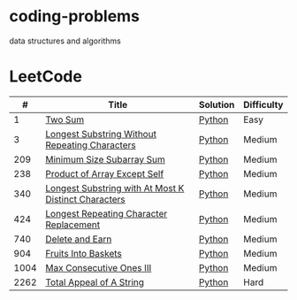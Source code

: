 # coding-problems
data structures and algorithms

LeetCode
========

| # | Title | Solution | Difficulty |
|---| ----- | -------- | ---------- |
|1|[Two Sum](https://leetcode.com/problems/two-sum/)| [Python](./leetcode/python/Two-Sum.md)|Easy|
|3|[Longest Substring Without Repeating Characters](https://leetcode.com/problems/longest-substring-without-repeating-characters/)| [Python](./leetcode/python/Longest-Substring-Without-Repeating-Characters.md)|Medium|
|209|[Minimum Size Subarray Sum](https://leetcode.com/problems/minimum-size-subarray-sum/)|[Python](./leetcode/python/LongestSubstringWithoutRepeatingCharacters.md)|Medium|
|238|[Product of Array Except Self](https://leetcode.com/problems/product-of-array-except-self/)|[Python](./leetcode/python/Product-of-Array-Except-Self.md)|Medium|
|340|[Longest Substring with At Most K Distinct Characters](https://leetcode.com/problems/longest-substring-with-at-most-k-distinct-characters/)|[Python](./leetcode/python/LongestSubstringwithAtMostKDistinctCharacters.md)|Medium|
|424|[Longest Repeating Character Replacement](https://leetcode.com/problems/longest-repeating-character-replacement/)|[Python](./leetcode/python/LongestRepeatingCharacterReplacement.md)|Medium|
|740|[Delete and Earn](https://leetcode.com/problems/delete-and-earn/)|[Python](./leetcode/python/DeleteAndEarn.md)|Medium|
|904|[Fruits Into Baskets](https://leetcode.com/problems/fruit-into-baskets/)| [Python](./leetcode/python/FruitsIntoBaskets.md)|Medium|
|1004|[Max Consecutive Ones III](https://leetcode.com/problems/max-consecutive-ones-iii/)| [Python](./leetcode/python/MaxConsecutiveOnesIII.md)|Medium|
|2262|[Total Appeal of A String](https://leetcode.com/problems/total-appeal-of-a-string/)| [Python](./leetcode/python/Total-Appeal-of-A-String.md)|Hard|